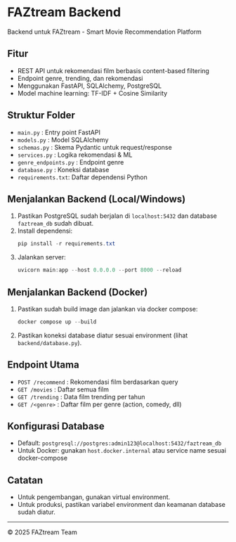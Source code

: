 # FAZtream Backend

Backend untuk FAZtream - Smart Movie Recommendation Platform

## Fitur
- REST API untuk rekomendasi film berbasis content-based filtering
- Endpoint genre, trending, dan rekomendasi
- Menggunakan FastAPI, SQLAlchemy, PostgreSQL
- Model machine learning: TF-IDF + Cosine Similarity

## Struktur Folder
- `main.py`         : Entry point FastAPI
- `models.py`       : Model SQLAlchemy
- `schemas.py`      : Skema Pydantic untuk request/response
- `services.py`     : Logika rekomendasi & ML
- `genre_endpoints.py` : Endpoint genre
- `database.py`     : Koneksi database
- `requirements.txt`: Daftar dependensi Python

## Menjalankan Backend (Local/Windows)
1. Pastikan PostgreSQL sudah berjalan di `localhost:5432` dan database `faztream_db` sudah dibuat.
2. Install dependensi:
   ```powershell
   pip install -r requirements.txt
   ```
3. Jalankan server:
   ```powershell
   uvicorn main:app --host 0.0.0.0 --port 8000 --reload
   ```

## Menjalankan Backend (Docker)
1. Pastikan sudah build image dan jalankan via docker compose:
   ```powershell
   docker compose up --build
   ```
2. Pastikan koneksi database diatur sesuai environment (lihat `backend/database.py`).

## Endpoint Utama
- `POST /recommend`   : Rekomendasi film berdasarkan query
- `GET /movies`       : Daftar semua film
- `GET /trending`     : Data film trending per tahun
- `GET /<genre>`      : Daftar film per genre (action, comedy, dll)

## Konfigurasi Database
- Default: `postgresql://postgres:admin123@localhost:5432/faztream_db`
- Untuk Docker: gunakan `host.docker.internal` atau service name sesuai docker-compose

## Catatan
- Untuk pengembangan, gunakan virtual environment.
- Untuk produksi, pastikan variabel environment dan keamanan database sudah diatur.

---

© 2025 FAZtream Team
